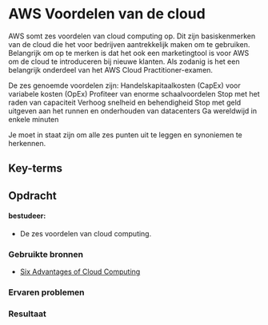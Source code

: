 # AWS Voordelen van de cloud
AWS somt zes voordelen van cloud computing op. Dit zijn basiskenmerken van de cloud die het voor bedrijven aantrekkelijk maken om te gebruiken. Belangrijk om op te merken is dat het ook een marketingtool is voor AWS om de cloud te introduceren bij nieuwe klanten. Als zodanig is het een belangrijk onderdeel van het AWS Cloud Practitioner-examen.

De zes genoemde voordelen zijn:
Handelskapitaalkosten (CapEx) voor variabele kosten (OpEx)
Profiteer van enorme schaalvoordelen
Stop met het raden van capaciteit
Verhoog snelheid en behendigheid
Stop met geld uitgeven aan het runnen en onderhouden van datacenters
Ga wereldwijd in enkele minuten

Je moet in staat zijn om alle zes punten uit te leggen en synoniemen te herkennen.
## Key-terms

## Opdracht
#### bestudeer: 
- De zes voordelen van cloud computing.
### Gebruikte bronnen
- [Six Advantages of Cloud Computing](https://docs.aws.amazon.com/whitepapers/latest/aws-overview/six-advantages-of-cloud-computing.html)
### Ervaren problemen

### Resultaat
